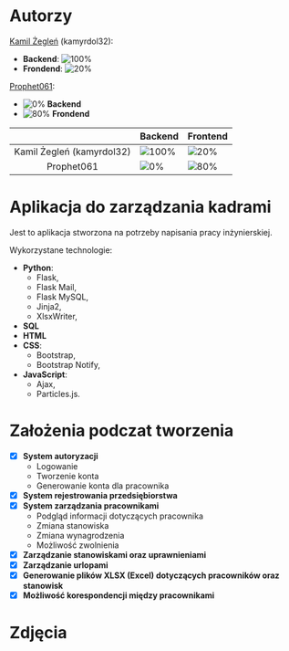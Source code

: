 # Autorzy
[Kamil Żegleń](https://github.com/kamyrdol32) (kamyrdol32):
- **Backend**: ![100%](https://progress-bar.dev/100)
- **Frondend**: ![20%](https://progress-bar.dev/20)

[Prophet061](https://github.com/Prophet061):
- ![0%](https://progress-bar.dev/0) **Backend**
- ![80%](https://progress-bar.dev/80) **Frondend**

|               | Backend | Frontend |
| :---:        | ------------- | ------------- |
| Kamil Żegleń (kamyrdol32)  | ![100%](https://progress-bar.dev/100)  | ![20%](https://progress-bar.dev/20)  |
| Prophet061  | ![0%](https://progress-bar.dev/0)  | ![80%](https://progress-bar.dev/80)  |

# Aplikacja do zarządzania kadrami

Jest to aplikacja stworzona na potrzeby napisania pracy inżynierskiej. 

Wykorzystane technologie:
  - **Python**:
      - Flask,
      - Flask Mail,
      - Flask MySQL,
      - Jinja2,
      - XlsxWriter,
  - **SQL**
  - **HTML**
  - **CSS**:
    - Bootstrap,
    - Bootstrap Notify,
  - **JavaScript**:
    - Ajax,
    - Particles.js.

# Założenia podczat tworzenia

- [x] **System autoryzacji**
  - Logowanie
  - Tworzenie konta
  - Generowanie konta dla pracownika
- [x] **System rejestrowania przedsiębiorstwa**
- [x] **System zarządzania pracownikami**
  - Podgląd informacji dotyczących pracownika
  - Zmiana stanowiska
  - Zmiana wynagrodzenia
  - Możliwość zwolnienia
- [x] **Zarządzanie stanowiskami oraz uprawnieniami**
- [x] **Zarządzanie urlopami**
- [x] **Generowanie plików XLSX (Excel) dotyczących pracowników oraz stanowisk**
- [x] **Możliwość korespondencji między pracownikami**

# Zdjęcia
